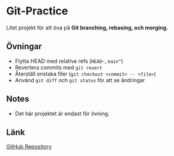 # Git-Practice

Litet projekt för att öva på **Git branching, rebasing, och merging.**

## Övningar

- Flytta HEAD med relative refs (`HEAD~`, `main^`)
- Revertera commits med `git revert`
- Återställ enstaka filer (`git checkout <commit> -- <file>`)
- Använd `git diff` och `git status` för att se ändringar

## Notes

- Det här projektet är endast för övning.

## Länk

[GitHub Repository](https://github.com/isabellea-f/Git-Practice)
